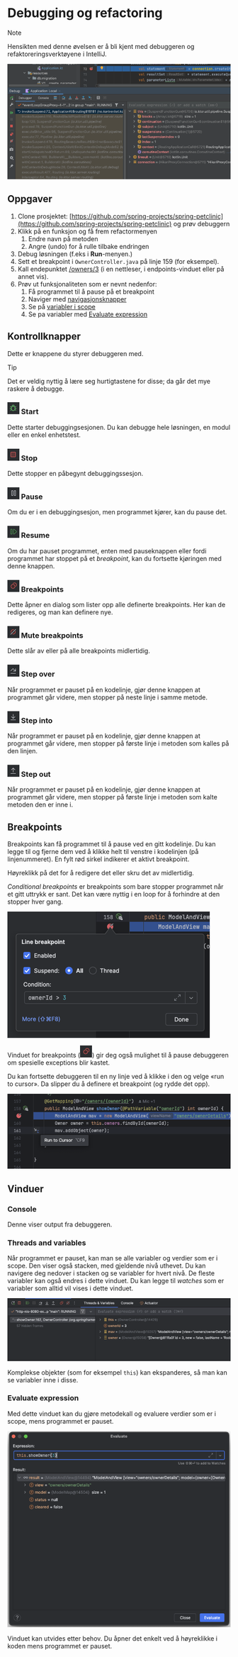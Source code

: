 # Debugging og refactoring


> [!NOTE]
> Hensikten med denne øvelsen er å bli kjent med debuggeren og refaktoreringsverktøyene
> i IntelliJ.

![Debuggereni IntelliJ](./../img/nytt-prosjekt/debuggern.png)

## Oppgaver

1. Clone prosjektet: [https://github.com/spring-projects/spring-petclinic](https://github.com/spring-projects/spring-petclinic) og prøv debuggern
2. Klikk på en funksjon og få frem refactormenyen
   1. Endre navn på metoden
   2. Angre (undo) for å rulle tilbake endringen
3. Debug løsningen (f.eks i **Run**-menyen.)
3. Sett et breakpoint i `OwnerController.java` på linje 159 (for eksempel).
4. Kall endepunktet [/owners/3](http://localhost:8080/owners/3) (i en nettleser, i endpoints-vinduet eller på annet vis).
5. Prøv ut funksjonaliteten som er nevnt nedenfor:
   1. Få programmet til å pause på et breakpoint
   2. Naviger med [navigasjonsknapper](#kontrollknapper)
   3. Se på [variabler i scope](#threads-and-variables)
   4. Se pa variabler med [Evaluate expression](#evaluate-expression)
   


## Kontrollknapper

Dette er knappene du styrer debuggeren med. 

>[!TIP]
>Det er veldig nyttig å lære seg hurtigtastene for disse; da går det mye raskere å debugge.

### ![Start](../img/debugger/knapp_startDebugger.png) Start
Dette starter debuggingsesjonen. Du kan debugge hele løsningen, en modul eller en enkel enhetstest.

### ![Stop](../img/debugger/knapp_stop.png) Stop
Dette stopper en påbegynt debuggingssesjon.

### ![Pause](../img/debugger/knapp_pause.png) Pause
Om du er i en debuggingsesjon, men programmet kjører, kan du pause det.

### ![Resume](../img/debugger/knapp_continue.png) Resume
Om du har pauset programmet, enten med pauseknappen eller fordi programmet har stoppet på et *breakpoint*,
kan du fortsette kjøringen med denne knappen.

### ![Breakpoints](../img/debugger/knapp_editBreakpoints.png) Breakpoints
Dette åpner en dialog som lister opp alle definerte breakpoints. 
Her kan de redigeres, og man kan definere nye.

### ![Mute Breakpoints](../img/debugger/knapp_muteBreakpoints.png) Mute breakpoints
Dette slår av eller på alle breakpoints midlertidig.

### ![Step over](../img/debugger/knapp_stepOver.png) Step over
Når programmet er pauset på en kodelinje, gjør denne knappen at programmet går videre,
men stopper på neste linje i samme metode.

### ![Step into](../img/debugger/knapp_stepInto.png) Step into
Når programmet er pauset på en kodelinje, gjør denne knappen at programmet går videre,
men stopper på første linje i metoden som kalles på den linjen.

### ![Step into](../img/debugger/knapp_stepOut.png) Step out
Når programmet er pauset på en kodelinje, gjør denne knappen at programmet går videre,
men stopper på første linje i metoden som kalte metoden den er inne i.

## Breakpoints

Breakpoints kan få programmet til å pause ved en gitt kodelinje.
Du kan legge til og fjerne dem ved å klikke helt til venstre i kodelinjen (på linjenummeret).
En fylt rød sirkel indikerer et aktivt breakpoint.

Høyreklikk på det for å redigere det eller skru det av midlertidig.

*Conditional breakpoints* er breakpoints som bare stopper programmet når et gitt uttrykk er sant.
Det kan være nyttig i en loop for å forhindre at den stopper hver gang.

![Conditional breakpoint](../img/debugger/conditional_breakpoint.png)

Vinduet for breakpoints (![Breakpoints](../img/debugger/knapp_editBreakpoints.png)) gir deg også mulighet 
til å pause debuggeren om spesielle exceptions blir kastet.

Du kan fortsette debuggeren til en ny linje ved å klikke i den og velge «run to cursor».
Da slipper du å definere et breakpoint (og rydde det opp).

![Run_to_cursor.png](../img/debugger/Run_to_cursor.png)

## Vinduer

### Console
Denne viser output fra debuggeren.

### Threads and variables
Når programmet er pauset, kan man se alle variabler og verdier som er i scope.
Den viser også stacken, med gjeldende nivå uthevet. Du kan navigere deg nedover i stacken og
se variabler for hvert nivå. De fleste variabler kan også endres i dette vinduet.
Du kan legge til *watches* som er variabler som alltid vil vises i dette vinduet.

![Threads & Variables](../img/debugger/Threads_and_variables.png)

Komplekse objekter (som for eksempel `this`) kan ekspanderes, så man kan se variabler inne i disse.

### Evaluate expression

Med dette vinduet kan du gjøre metodekall og evaluere verdier som er i scope, mens programmet er pauset.

![Evaluate expression](../img/debugger/evaluate_expression.png)

Vinduet kan utvides etter behov. Du åpner det enkelt ved å høyreklikke i koden mens programmet er pauset.

